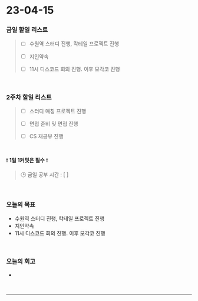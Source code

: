 # 23-04-15
### 금일 할일 리스트
> - [ ]  수원역 스터디 진행, 칵테일 프로젝트 진행
>
> - [ ]  지인약속
>
> - [ ]  11시 디스코드 회의 진행. 이후 모각코 진행


<br/>

### 2주차 할일 리스트  
> - [ ]  스터디 매칭 프로젝트 진행
>
> - [ ]  면접 준비 및 면접 진행
>
> - [ ]  CS 재공부 진행

<br/>

❗ **1일 1커밋은 필수** ❗
> 🕒 금일 공부 시간 : [  ]
  
<br/>

### 오늘의 목표
- 수원역 스터디 진행, 칵테일 프로젝트 진행
- 지인약속
- 11시 디스코드 회의 진행. 이후 모각코 진행

<br>

### 오늘의 회고
- 


<br/>

------------  